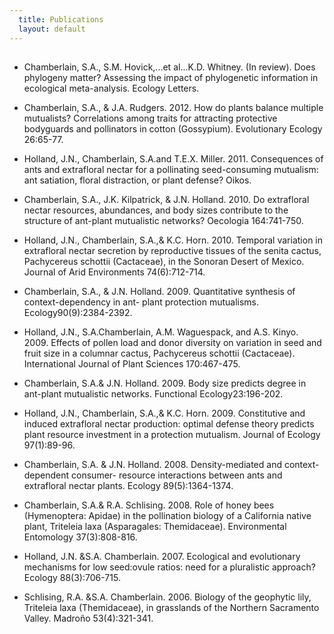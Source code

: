 ```yaml
---
  title: Publications
  layout: default
---
```


##

+  Chamberlain, S.A., S.M. Hovick,...et al...K.D. Whitney. (In review). Does phylogeny matter? Assessing the impact of phylogenetic information in ecological meta-analysis.  Ecology Letters. 

+  Chamberlain, S.A., & J.A. Rudgers. 2012. How do plants balance multiple mutualists? 	Correlations among traits for attracting protective bodyguards and pollinators in cotton 	(Gossypium). Evolutionary Ecology 26:65-77. 

+  Holland, J.N., Chamberlain, S.A.and T.E.X. Miller. 2011. Consequences of ants and 	extrafloral nectar for a pollinating seed-consuming mutualism: ant satiation, floral 	distraction, or plant defense? Oikos.

+  Chamberlain, S.A., J.K. Kilpatrick, & J.N. Holland. 2010. Do extrafloral nectar resources, 	abundances, and body sizes contribute to the structure of ant-plant mutualistic networks? 	Oecologia 164:741-750.

+  Holland, J.N., Chamberlain, S.A.,& K.C. Horn. 2010. Temporal variation in extrafloral nectar 	secretion by reproductive tissues of the senita cactus, Pachycereus schottii (Cactaceae), in 	the Sonoran Desert of Mexico. Journal of Arid Environments 74(6):712-714.

+  Chamberlain, S.A., & J.N. Holland. 2009. Quantitative synthesis of context-dependency in ant-	plant protection mutualisms. Ecology90(9):2384-2392. 

+  Holland, J.N., S.A.Chamberlain, A.M. Waguespack, and A.S. Kinyo. 2009. Effects of pollen 	load and donor diversity on variation in seed and fruit size in a columnar cactus, 	Pachycereus schottii (Cactaceae). International Journal of Plant Sciences 170:467-475. 

+  Chamberlain, S.A.& J.N. Holland. 2009. Body size predicts degree in ant-plant mutualistic networks. Functional Ecology23:196-202.

+  Holland, J.N., Chamberlain, S.A.,& K.C. Horn. 2009. Constitutive and induced extrafloral 	nectar production: optimal defense theory predicts plant resource investment in a protection 	mutualism. Journal of Ecology 97(1):89-96.

+  Chamberlain, S.A. & J.N. Holland. 2008. Density-mediated and context-dependent consumer-	resource interactions between ants and extrafloral nectar plants. Ecology 89(5):1364-1374.

+  Chamberlain, S.A.& R.A. Schlising. 2008. Role of honey bees (Hymenoptera: Apidae) in the 	pollination biology of a California native plant, Triteleia laxa (Asparagales: Themidaceae). Environmental Entomology 37(3):808-816.

+  Holland, J.N. &S.A. Chamberlain. 2007. Ecological and evolutionary mechanisms for low seed:ovule ratios: need for a pluralistic approach? Ecology 88(3):706-715.

+  Schlising, R.A. &S.A. Chamberlain. 2006. Biology of the geophytic lily, Triteleia laxa	(Themidaceae), in grasslands of the Northern Sacramento Valley. Madroño 53(4):321-341.